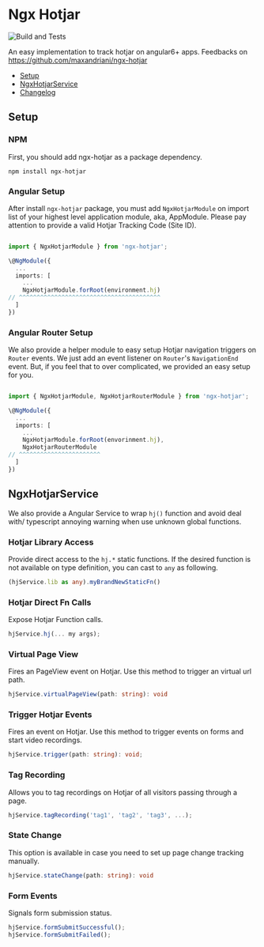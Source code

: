 # Ngx Hotjar

![Build and Tests](https://github.com/maxandriani/ngx-hotjar/workflows/Build%20and%20Tests/badge.svg?branch=master)

An easy implementation to track hotjar on angular6+ apps. Feedbacks on https://github.com/maxandriani/ngx-hotjar

* [Setup](#setup)
* [NgxHotjarService](#ngxhotjarservice)
* [Changelog](./CHANGELOG.md)

## Setup

### NPM 

First, you should add ngx-hotjar as a package dependency.

```
npm install ngx-hotjar
```

### Angular Setup

After install `ngx-hotjar` package, you must add `NgxHotjarModule` on import list of your highest level application module, aka, AppModule. Please pay attention to provide a valid Hotjar Tracking Code (Site ID).

```typescript

import { NgxHotjarModule } from 'ngx-hotjar';

\@NgModule({
  ...
  imports: [
    ...
    NgxHotjarModule.forRoot(environment.hj)
// ^^^^^^^^^^^^^^^^^^^^^^^^^^^^^^^^^^^^^^^^
  ]
})
```

### Angular Router Setup

We also provide a helper module to easy setup Hotjar navigation triggers on `Router` events. We just add an event listener on `Router`'s `NavigationEnd` event. But, if you feel that to over complicated, we provided an easy setup for you.

```typescript

import { NgxHotjarModule, NgxHotjarRouterModule } from 'ngx-hotjar';

\@NgModule({
  ...
  imports: [
    ...
    NgxHotjarModule.forRoot(envorinment.hj),
    NgxHotjarRouterModule
// ^^^^^^^^^^^^^^^^^^^^^^^
  ]
})
```

## NgxHotjarService

We also provide a Angular Service to wrap `hj()` function and avoid deal with/ typescript annoying warning when use unknown global functions.

### Hotjar Library Access

Provide direct access to the `hj.*` static functions. If the desired function is not available on type definition, you can cast to `any` as following.

```typescript
(hjService.lib as any).myBrandNewStaticFn()
```

### Hotjar Direct Fn Calls

Expose Hotjar Function calls.

```typescript
hjService.hj(... my args);
```

### Virtual Page View

Fires an PageView event on Hotjar. Use this method to trigger an virtual url path.

```typescript
hjService.virtualPageView(path: string): void
```

### Trigger Hotjar Events

Fires an event on Hotjar. Use this method to trigger events on forms and start video recordings.

```typescript
hjService.trigger(path: string): void;
```

### Tag Recording

Allows you to tag recordings on Hotjar of all visitors passing through a page.

```typescript
hjService.tagRecording('tag1', 'tag2', 'tag3', ...);
```

### State Change

This option is available in case you need to set up page change tracking manually.

```typescript
hjService.stateChange(path: string): void
```

### Form Events

Signals form submission status.

```typescript
hjService.formSubmitSuccessful();
hjService.formSubmitFailed();
```
